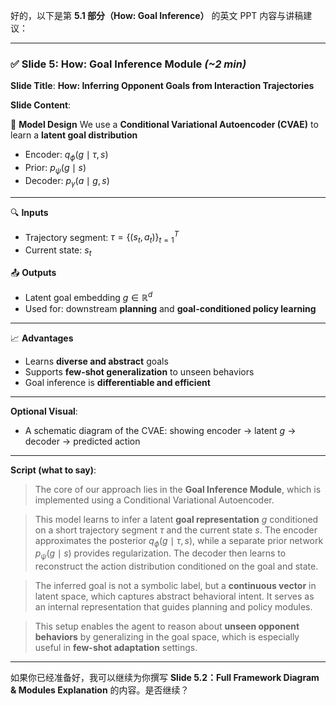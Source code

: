 好的，以下是第 **5.1 部分（How: Goal Inference）** 的英文 PPT 内容与讲稿建议：

---

### ✅ Slide 5: **How: Goal Inference Module** *(\~2 min)*

**Slide Title**:
**How: Inferring Opponent Goals from Interaction Trajectories**

**Slide Content**:

📌 **Model Design**
We use a **Conditional Variational Autoencoder (CVAE)** to learn a **latent goal distribution**

* Encoder: $q_\phi(g \mid \tau, s)$
* Prior: $p_\psi(g \mid s)$
* Decoder: $p_\gamma(a \mid g, s)$

---

🔍 **Inputs**

* Trajectory segment: $\tau = \{ (s_t, a_t) \}_{t=1}^T$
* Current state: $s_t$

📤 **Outputs**

* Latent goal embedding $g \in \mathbb{R}^d$
* Used for: downstream **planning** and **goal-conditioned policy learning**

---

📈 **Advantages**

* Learns **diverse and abstract** goals
* Supports **few-shot generalization** to unseen behaviors
* Goal inference is **differentiable and efficient**

---

**Optional Visual**:

* A schematic diagram of the CVAE: showing encoder → latent $g$ → decoder → predicted action

---

**Script (what to say)**:

> The core of our approach lies in the **Goal Inference Module**, which is implemented using a Conditional Variational Autoencoder.

> This model learns to infer a latent **goal representation** $g$ conditioned on a short trajectory segment $\tau$ and the current state $s$. The encoder approximates the posterior $q_\phi(g \mid \tau, s)$, while a separate prior network $p_\psi(g \mid s)$ provides regularization. The decoder then learns to reconstruct the action distribution conditioned on the goal and state.

> The inferred goal is not a symbolic label, but a **continuous vector** in latent space, which captures abstract behavioral intent. It serves as an internal representation that guides planning and policy modules.

> This setup enables the agent to reason about **unseen opponent behaviors** by generalizing in the goal space, which is especially useful in **few-shot adaptation** settings.

---

如果你已经准备好，我可以继续为你撰写 **Slide 5.2：Full Framework Diagram & Modules Explanation** 的内容。是否继续？
